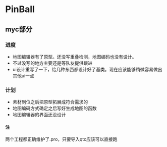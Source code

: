 # PinBall

## myc部分

### 进度
+ 地图编辑器有了原型。还没写重叠检测，地图编码也没有设计。  
+ 不过没写的地方主要还是等队友提供跟进  
+ ui设计重写了一下，给几种东西都设计好了基类。现在应该能够稍微容易做出其他ui一点

### 计划
+ 素材到位之后把原型拓展成符合需求的  
+ 地图编码方式确定之后写好生成地图的函数  
+ 地图编辑器的界面还没设计

#### 注
两个工程都正确维护了.pro，只要导入qtc应该可以直接跑
